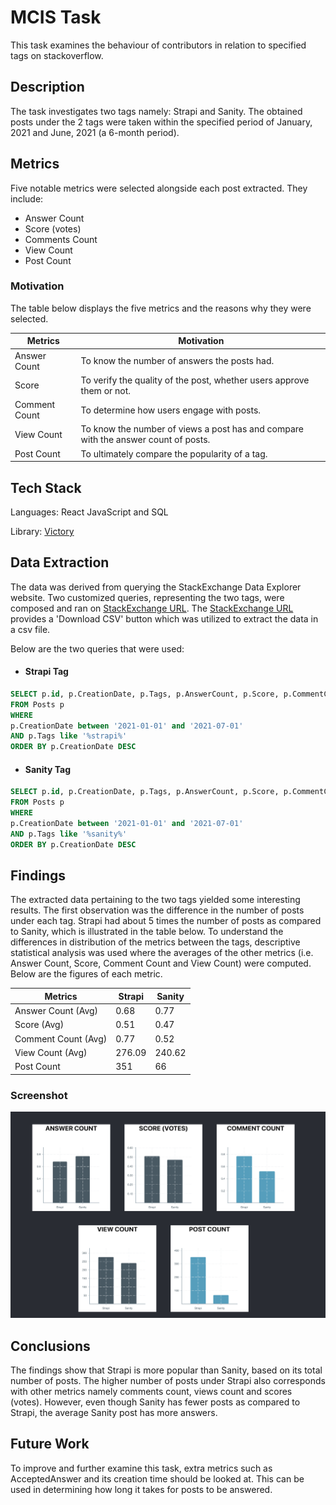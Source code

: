
# MCIS Task

This task examines the behaviour of contributors in relation to specified tags 
on stackoverflow.

## Description
The task investigates two tags namely: Strapi and Sanity. 
The obtained posts under the 2 tags were taken within the specified period 
of January, 2021 and June, 2021 (a 6-month period).

## Metrics
Five notable metrics were selected alongside each post extracted. They include:
+ Answer Count 
+ Score (votes) 
+ Comments Count
+ View Count
+ Post Count


### Motivation 
The table below displays the five metrics and the reasons why they were selected.

| Metrics             | Motivation        |
| ----------------- | ------------------------------------------------------------------ |
| Answer Count | To know the number of answers the posts had. |
| Score|  To verify the quality of the post, whether users approve them or not. |
| Comment Count |  To determine how users engage with posts.|
| View Count |  To know the number of views a post has and compare with the answer count of posts. |
| Post Count |  To ultimately compare the popularity of a tag. |

## Tech Stack 

Languages: React JavaScript and SQL

Library: [Victory](https://formidable.com/open-source/victory/gallery) 




## Data Extraction

The data was derived from querying the StackExchange Data Explorer website. 
Two customized queries, representing the two tags, were composed and ran on [StackExchange URL](https://data.stackexchange.com/stackoverflow/query/new).
The [StackExchange URL](https://data.stackexchange.com/stackoverflow/query/new) provides a 
'Download CSV' button which was utilized to extract the data in a csv file.

Below are the two queries that were used:
+ #### Strapi Tag 
```sql
SELECT p.id, p.CreationDate, p.Tags, p.AnswerCount, p.Score, p.CommentCount, p.ViewCount   
FROM Posts p
WHERE
p.CreationDate between '2021-01-01' and '2021-07-01'
AND p.Tags like '%strapi%' 
ORDER BY p.CreationDate DESC

```

+ #### Sanity Tag
```sql
SELECT p.id, p.CreationDate, p.Tags, p.AnswerCount, p.Score, p.CommentCount, p.ViewCount   
FROM Posts p
WHERE
p.CreationDate between '2021-01-01' and '2021-07-01'
AND p.Tags like '%sanity%' 
ORDER BY p.CreationDate DESC

```

## Findings

The extracted data pertaining to the two tags yielded some interesting results. 
The first observation was the difference in the number of posts under each tag. 
Strapi had about 5 times the number of posts as compared to Sanity, which is illustrated in
the table below.
To understand the differences in distribution of the metrics between the tags, 
descriptive statistical analysis was used where the averages of the other metrics (i.e. 
Answer Count, Score, Comment Count and View
Count) were computed. Below are the figures of each metric.

| Metrics             | Strapi        | Sanity |
| ----------------- | ------------------- |  ------------------- |
| Answer Count (Avg) | 0.68  |  0.77    |
| Score (Avg)         | 0.51  |   0.47  |
| Comment Count (Avg) |  0.77 |   0.52  |
| View Count (Avg)  |  276.09  |  240.62    |
| Post Count        |   351 |    66  |



### Screenshot

![Charts Screenshot](./screenshot.png)




## Conclusions
The findings show that Strapi is more popular than Sanity, based on its total number of 
posts. The higher number of posts under Strapi also corresponds 
with other metrics namely comments count, views count and scores (votes). However, 
even though Sanity has fewer posts as compared to Strapi, the average Sanity 
post has more answers. 


## Future Work

To improve and further examine this task, extra metrics such as AcceptedAnswer 
and its creation time should be looked at. This can be used in determining
how long it takes for posts to be answered.
